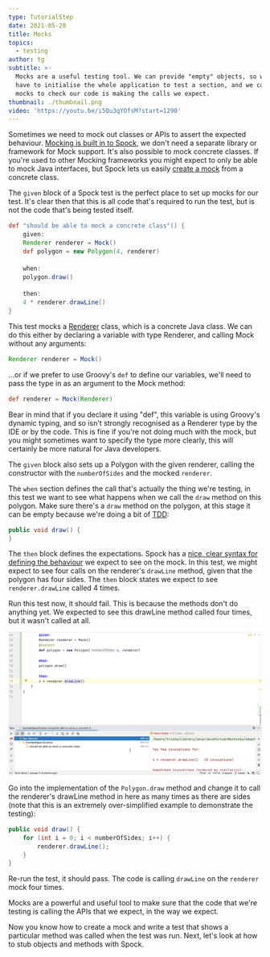 ```yaml
---
type: TutorialStep
date: 2021-05-20
title: Mocks
topics:
  - testing
author: tg
subtitle: >-
  Mocks are a useful testing tool. We can provide "empty" objects, so we don't
  have to initialise the whole application to test a section, and we can use
  mocks to check our code is making the calls we expect.
thumbnail: ./thumbnail.png
video: 'https://youtu.be/i5Qu3qYOfsM?start=1290'
---
```


Sometimes we need to mock out classes or APIs to assert the expected behaviour. [Mocking is built in to Spock](https://spockframework.org/spock/docs/2.0/all_in_one.html#interaction-based-testing), we don't need a separate library or framework for Mock support. It's also possible to mock concrete classes. If you're used to other Mocking frameworks you might expect to only be able to mock Java interfaces, but Spock lets us easily [create a mock](http://spockframework.org/spock/docs/2.0/all_in_one.html#_creating_mock_objects) from a concrete class.

The `given` block of a Spock test is the perfect place to set up mocks for our test. It's clear then that this is all code that's required to run the test, but is not the code that's being tested itself.

```groovy
def "should be able to mock a concrete class"() {
    given:
    Renderer renderer = Mock()
    def polygon = new Polygon(4, renderer)

    when:
    polygon.draw()

    then:
    4 * renderer.drawLine()
}
```

This test mocks a [Renderer](https://github.com/trishagee/spock-testing-demo/blob/16981a2a00ae52f13713d289e9829ac7ddd3a7fe/src/main/java/com/mechanitis/demo/spock/Renderer.java) class, which is a concrete Java class. We can do this either by declaring a variable with type Renderer, and calling Mock without any arguments:

```groovy
Renderer renderer = Mock()
```
...or if we prefer to use Groovy's `def` to define our variables, we'll need to pass the type in as an argument to the Mock method:

```groovy
def renderer = Mock(Renderer)
```

Bear in mind that if you declare it using "def", this variable is using Groovy's dynamic typing, and so isn't strongly recognised as a Renderer type by the IDE or by the code. This is fine if you're not doing much with the mock, but you might sometimes want to specify the type more clearly, this will certainly be more natural for Java developers.

The `given` block also sets up a Polygon with the given renderer, calling the constructor with the `numberOfSides` and the mocked `renderer`.

The `when` section defines the call that's actually the thing we're testing, in this test we want to see what happens when we call the `draw` method on this polygon. Make sure there's a `draw` method on the polygon, at this stage it can be empty because we're doing a bit of [TDD](https://en.wikipedia.org/wiki/Test-driven_development):

```java
public void draw() {
}
```

The `then` block defines the expectations. Spock has a [nice, clear syntax for defining the behaviour](http://spockframework.org/spock/docs/2.0/all_in_one.html#_mocking) we expect to see on the mock. In this test, we might expect to see four calls on the renderer's `drawLine` method, given that the polygon has four sides. The `then` block states we expect to see `renderer.drawLine` called 4 times.

Run this test now, it should fail. This is because the methods don't do anything yet. We expected to see this drawLine method called four times, but it wasn't called at all.

![](./22.png)

Go into the implementation of the `Polygon.draw` method and change it to call the renderer's drawLine method in here as many times as there are sides (note that this is an extremely over-simplified example to demonstrate the testing):

```java
public void draw() {
    for (int i = 0; i < numberOfSides; i++) {
        renderer.drawLine();
    }
}
```

Re-run the test, it should pass. The code is calling `drawLine` on the `renderer` mock four times.

Mocks are a powerful and useful tool to make sure that the code that we're testing is calling the APIs that we expect, in the way we expect.

Now you know how to create a mock and write a test that shows a particular method was called when the test was run. Next, let's look at how to stub objects and methods with Spock.
